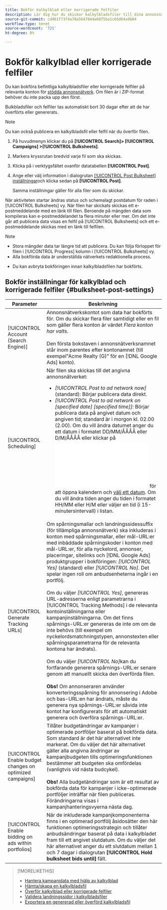 ```yaml
---
title: Bokför kalkylblad eller korrigerade felfiler
description: Lär dig hur du skickar kalkylbladsfiler till dina annonsnätverk.
source-git-commit: cd461f73f4a70a5647844a6075ba1c65d64a9b04
workflow-type: tm+mt
source-wordcount: '721'
ht-degree: 0%

---
```


# Bokför kalkylblad eller korrigerade felfiler

Du kan bokföra befintliga kalkylbladsfiler eller korrigerade felfiler på relevanta konton för [stödda annonsnätverk](bulksheet-about.md#bulksheet-functionality-by-network). Om filen är i ZIP-format behöver du inte packa upp den först.

Bulkbladsfiler och felfiler tas automatiskt bort 30 dagar efter att de har överförts eller genererats.

>[!NOTE]
>Du kan också publicera en kalkylbladsfil eller felfil när du överför filen.

1. På huvudmenyn klickar du på **[!UICONTROL Search]> [!UICONTROL Campaigns] >[!UICONTROL Bulksheets]**.

1. Markera kryssrutan bredvid varje fil som ska skickas.

1. Klicka på i verktygsfältet ovanför datatabellen **[!UICONTROL Post]**.

1. Ange eller välj information i dialogrutan [[!UICONTROL Post Bulksheet] inställningar](#bulksheet-post-settings)och klicka sedan på **[!UICONTROL Post]**.

   Samma inställningar gäller för alla filer som du skickar.

När aktiviteten startar ändras status och schemalagt postdatum för raden i [!UICONTROL Bulksheets] vy. När filen har skickats skickas ett e-postmeddelande med en länk till filen. Beroende på mängden data som kompileras kan e-postmeddelandet ta flera minuter eller mer. Om det inte går att publicera data visas en felfil på [!UICONTROL Bulksheets] och ett e-postmeddelande skickas med en länk till felfilen.

>[!NOTE]
>
>* Stora mängder data tar längre tid att publicera. Du kan följa förloppet för filen i [!UICONTROL Progress] kolumn i [!UICONTROL Bulksheets] vy.
>* Alla bokförda data är underställda nätverkets redaktionella process.

* Du kan avbryta bokföringen innan kalkylbladsfilen har bokförts.

## Bokför inställningar för kalkylblad och korrigerade felfiler {#bulksheet-post-settings}

| Parameter | Beskrivning |
|----|----|
| [!UICONTROL Account (Search Engine)] | Annonsnätverkskontot som data har bokförts för. Om du skickar flera filer samtidigt eller en fil som gäller flera konton är värdet <i>Flera konton har valts</i>.<br><br>Den första bokstaven i annonsnätverksnamnet står inom parentes efter kontonamnet (till exempel&quot;Acme Realty (G)&quot; för en [!DNL Google Ads] konto). |
| [!UICONTROL Scheduling] | När filen ska skickas till det angivna annonsnätverket:<ul><li><i>[!UICONTROL Post to ad network now]</i> (standard): Börjar publicera data direkt.</li><li><i>[!UICONTROL Post to ad network on \[specified date\] \[specified time\]]:</i> Börjar publicera data på angivet datum och angiven tid; standard är i morgon kl. 02.00 (2.00). Om du vill ändra datumet anger du ett datum i formatet DD/MM/ÅÅÅÅ eller D/M/ÅÅÅÅ eller klickar på ![Kalender](/help/search-social-commerce/common-tasks/navigation-editing-selection/calendar.md "Kalender") för att öppna kalendern och [välj ett datum](/help/search-social-commerce/common-tasks/navigation-editing-selection/calendar.md). Om du vill ändra tiden anger du tiden i formatet HH/MM eller H/M eller väljer en tid (i 15-minutersintervall) i listan.</li></ul> |
| [!UICONTROL Generate Tracking URLs] | Om spårningsmallar och landningssidessuffix (för tillämpliga annonsnätverk) ska inkluderas i konton med spårningsmallar, eller mål-URL:er med inbäddade spårningskoder i konton med mål-URL:er, för alla nyckelord, annonser, placeringar, sitelinks och [!DNL Google Ads] produktgrupper i bokföringen: <i>[!UICONTROL Yes]</i> (standard) eller <i>[!UICONTROL No]</i>. Det spelar ingen roll om anbudsenheterna ingår i en portfölj.<br><br>Om du väljer <i>[!UICONTROL Yes]</i>, genereras URL-adresserna enligt parametrarna i [!UICONTROL Tracking Methods] i de relevanta kontoinställningarna eller kampanjinställningarna. Om det finns spårnings-URL:er genereras de inte om om de inte behövs (till exempel om nyckelordsmatchningstypen, annonstexten eller spårningsparametrarna för de relevanta kontona har ändrats).<br><br>Om du väljer <i>[!UICONTROL No]</i>kan du fortfarande generera spårnings-URL:er senare genom att manuellt skicka den överförda filen.<br><br><b>Obs!</b> Om annonseraren använder konverteringsspårning för annonsering i Adobe och bas-URL:en har ändrats, måste du generera nya spårnings-URL:er såvida inte kontot har konfigurerats för att automatiskt generera och överföra spårnings-URL:er. |
| [!UICONTROL Enable budget changes on optimized campaigns] | Tillåter budgetändringar av kampanjer i optimerade portföljer baserat på bokförda data. Som standard är det här alternativet inte markerat. Om du väljer det här alternativet gäller alla angivna ändringar av kampanjbudgeten tills optimeringsfunktionen bestämmer att budgeten ska omfördelas (vanligtvis vid nästa budcykel).<br><br><b>Obs!</b> Alla budgetändringar som är ett resultat av bokförda data för kampanjer i icke-optimerade portföljer inträffar när filen publiceras. Förändringarna visas i kampanjhanteringsvyerna nästa dag. |
| [!UICONTROL Enable bidding on ads within portfolios] | När de inkluderade kampanjkomponenterna finns i en optimerad portfölj åsidosätter den här funktionen optimeringsstrategin och tillåter anbudsändringar baserat på data i kalkylbladet fram till ett angivet slutdatum. Om du väljer det här alternativet anger du ett slutdatum mellan 1 och 7 dagar i dialogrutan **[!UICONTROL Hold bulksheet bids until]** fält. |

>[!MORELIKETHIS]
>
>* [Hantera kampanjdata med hjälp av kalkylblad](bulksheet-about.md)
>* [Hämta/skapa en kalkylbladsfil](bulksheet-download.md)
>* [Överför kalkylblad eller korrigerade felfiler](bulksheet-upload.md)
>* [Validera landningssidor i kalkylbladsfiler](bulksheet-validate-landing-pages.md)
>* [Exportera en genererad eller överförd kalkylbladsfil](bulksheet-export.md)

